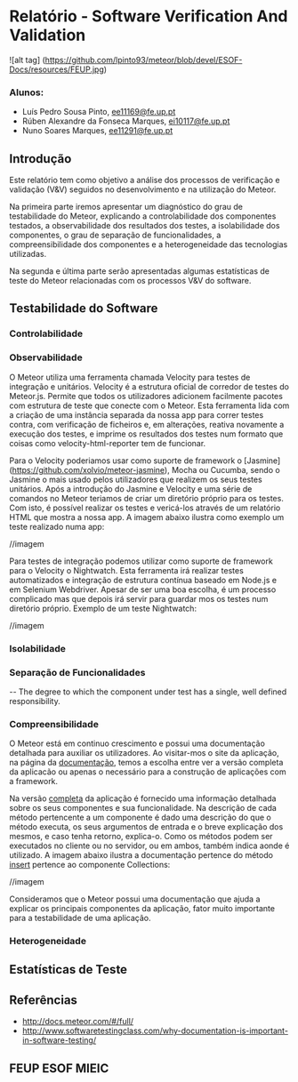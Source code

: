 # Relatório - Software Verification And Validation

![alt tag] (https://github.com/lpinto93/meteor/blob/devel/ESOF-Docs/resources/FEUP.jpg)

### Alunos:
* Luís Pedro Sousa Pinto, ee11169@fe.up.pt
* Rúben Alexandre da Fonseca Marques, ei10117@fe.up.pt 
* Nuno Soares Marques, ee11291@fe.up.pt

## Introdução

Este relatório tem como objetivo a análise dos processos de verificação e validação (V&V) seguidos no desenvolvimento e na utilização do Meteor.

Na primeira parte iremos apresentar um diagnóstico do grau de testabilidade do Meteor, explicando a controlabilidade dos componentes testados, a observabilidade dos resultados dos testes, a isolabilidade dos componentes, o grau de separação de funcionalidades, a compreensibilidade dos componentes e a heterogeneidade das tecnologias utilizadas.

Na segunda e última parte serão apresentadas algumas estatísticas de teste do Meteor relacionadas com os processos V&V do software. 

## Testabilidade do Software

### Controlabilidade

### Observabilidade

O Meteor utiliza uma ferramenta chamada Velocity para testes de integração e unitários.
Velocity é a estrutura oficial de corredor de testes do Meteor.js. Permite que todos os utilizadores adicionem facilmente pacotes com estrutura de teste que conecte com o Meteor. Esta ferramenta lida com a criação de uma instância separada da nossa app para correr testes contra, com verificação de ficheiros e, em alterações, reativa novamente a execução dos testes, e imprime os resultados dos testes num formato que coisas como velocity-html-reporter tem de funcionar. 

Para o Velocity poderiamos usar como suporte de framework o [Jasmine] (https://github.com/xolvio/meteor-jasmine), Mocha ou Cucumba, sendo o Jasmine o mais usado pelos utilizadores que realizem os seus testes unitários. Após a introdução do Jasmine e Velocity e uma série de comandos no Meteor teriamos de criar um diretório próprio para os testes. Com isto, é possível realizar os testes e vericá-los através de um relatório HTML que mostra a nossa app. A imagem abaixo ilustra como exemplo um teste realizado numa app:

//imagem


Para testes de integração podemos utilizar como suporte de framework para o Velocity o Nightwatch. Esta ferramenta irá realizar testes automatizados e integração de estrutura contínua baseado em Node.js e em Selenium Webdriver.
Apesar de ser uma boa escolha, é um processo complicado mas que depois irá servir para guardar mos os testes num diretório próprio. Exemplo de um teste Nightwatch:

//imagem

### Isolabilidade

### Separação de Funcionalidades
-- The degree to which the component under test has a single, well defined responsibility.

### Compreensibilidade


O Meteor está em continuo crescimento e possui uma documentação detalhada para auxiliar os utilizadores. Ao visitar-mos o site da aplicação, na página da [documentação](http://docs.meteor.com), temos a escolha entre ver a versão completa da aplicacão  ou apenas o necessário para a construção de aplicações com a framework.

Na versão [completa](http://docs.meteor.com/#/full/) da aplicação é fornecido uma informação detalhada sobre os seus componentes e sua funcionalidade. Na descrição de cada método pertencente a um componente é dado uma descrição do que o método executa, os seus argumentos de entrada e o breve explicação dos mesmos, e caso tenha retorno, explica-o. Como os métodos podem ser executados no cliente ou no servidor, ou em ambos, também indica aonde é utilizado. A imagem abaixo ilustra a documentação pertence do método [insert](http://docs.meteor.com/#/full/insert) pertence ao componente Collections:

//imagem

Consideramos que o Meteor possui uma documentação que ajuda a explicar os principais componentes da aplicação, fator muito importante para a testabilidade de uma aplicação. 

### Heterogeneidade

## Estatísticas de Teste

## Referências
* http://docs.meteor.com/#/full/
* http://www.softwaretestingclass.com/why-documentation-is-important-in-software-testing/


## FEUP ESOF MIEIC





